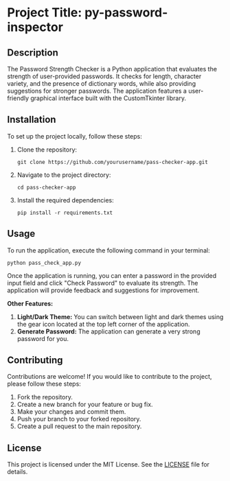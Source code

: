 # Project Title: py-password-inspector

## Description
The Password Strength Checker is a Python application that evaluates the strength of user-provided passwords. It checks for length, character variety, and the presence of dictionary words, while also providing suggestions for stronger passwords. The application features a user-friendly graphical interface built with the CustomTkinter library.


## Installation
To set up the project locally, follow these steps:

1. Clone the repository:
   ```
   git clone https://github.com/yourusername/pass-checker-app.git
   ```
2. Navigate to the project directory:
   ```
   cd pass-checker-app
   ```
3. Install the required dependencies:
   ```
   pip install -r requirements.txt
   ```

## Usage
To run the application, execute the following command in your terminal:
```
python pass_check_app.py
```
Once the application is running, you can enter a password in the provided input field and click "Check Password" to evaluate its strength. The application will provide feedback and suggestions for improvement.

**Other Features:**
1. **Light/Dark Theme:** You can switch between light and dark themes using the gear icon located at the top left corner of the application.
2. **Generate Password:** The application can generate a very strong password for you.

## Contributing
Contributions are welcome! If you would like to contribute to the project, please follow these steps:

1. Fork the repository.
2. Create a new branch for your feature or bug fix.
3. Make your changes and commit them.
4. Push your branch to your forked repository.
5. Create a pull request to the main repository.

## License
This project is licensed under the MIT License. See the [LICENSE](LICENSE) file for details.